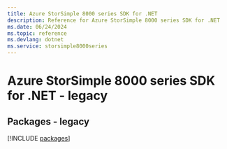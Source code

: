 ```yaml
---
title: Azure StorSimple 8000 series SDK for .NET
description: Reference for Azure StorSimple 8000 series SDK for .NET
ms.date: 06/24/2024
ms.topic: reference
ms.devlang: dotnet
ms.service: storsimple8000series
---
```

# Azure StorSimple 8000 series SDK for .NET - legacy
## Packages - legacy
[!INCLUDE [packages](storsimple-8000-series-index.md)]